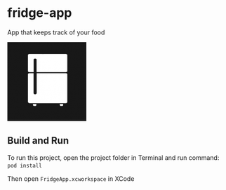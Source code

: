 # fridge-app
App that keeps track of your food

![image info](./FridgeApp/Assets.xcassets/AppIcon.appiconset/Icon-App-60x60@3x.png)

## Build and Run
To run this project, open the project folder in Terminal and run command:
```pod install```

Then open ```FridgeApp.xcworkspace``` in XCode

